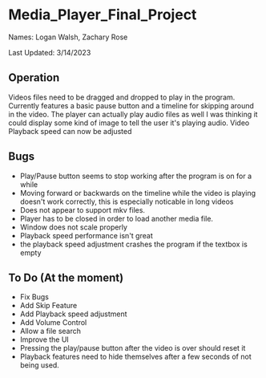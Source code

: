 # Media_Player_Final_Project
Names: Logan Walsh, Zachary Rose

Last Updated: 3/14/2023

## Operation
Videos files need to be dragged and dropped to play in the program. Currently features a basic pause button
and a timeline for skipping around in the video. The player can actually play audio files as well I was thinking
it could display some kind of image to tell the user it's playing audio. Video Playback speed can now be adjusted

## Bugs
* Play/Pause button seems to stop working after the program is on for a while
* Moving forward or backwards on the timeline while the video is playing doesn't work correctly, this is especially noticable in long videos
* Does not appear to support mkv files. 
* Player has to be closed in order to load another media file. 
* Window does not scale properly
* Playback speed performance isn't great
* the playback speed adjustment crashes the program if the textbox is empty

## To Do (At the moment)
* Fix Bugs
* Add Skip Feature
* Add Playback speed adjustment
* Add Volume Control
* Allow a file search
* Improve the UI
* Pressing the play/pause button after the video is over should reset it
* Playback features need to hide themselves after a few seconds of not being used. 
